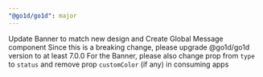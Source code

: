 ```yaml
---
"@go1d/go1d": major
---
```


Update Banner to match new design and Create Global Message component
Since this is a breaking change, please upgrade @go1d/go1d version to at least 7.0.0
For the Banner, please also change prop from `type` to `status` and remove prop `customColor` (if any) in consuming apps
